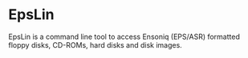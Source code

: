 # EpsLin
EpsLin is a command line tool to access Ensoniq (EPS/ASR) formatted floppy disks, CD-ROMs, hard disks and disk images.
